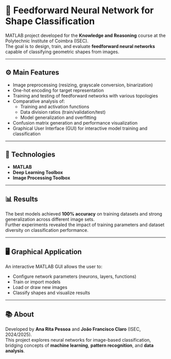 # 🧠 **Feedforward Neural Network for Shape Classification**

MATLAB project developed for the **Knowledge and Reasoning** course at the Polytechnic Institute of Coimbra (ISEC).  
The goal is to design, train, and evaluate **feedforward neural networks** capable of classifying geometric shapes from images.

---

## ⚙️ **Main Features**

- Image preprocessing (resizing, grayscale conversion, binarization)  
- One-hot encoding for target representation  
- Training and testing of feedforward networks with various topologies  
- Comparative analysis of:
  - Training and activation functions  
  - Data division ratios (train/validation/test)  
  - Model generalization and overfitting  
- Confusion matrix generation and performance visualization  
- Graphical User Interface (GUI) for interactive model training and classification  

---

## 🧩 **Technologies**

- **MATLAB**  
- **Deep Learning Toolbox**  
- **Image Processing Toolbox**

---

## 📊 **Results**

The best models achieved **100% accuracy** on training datasets and strong generalization across different image sets.  
Further experiments revealed the impact of training parameters and dataset diversity on classification performance.

---

## 🖥️ **Graphical Application**

An interactive MATLAB GUI allows the user to:
- Configure network parameters (neurons, layers, functions)
- Train or import models
- Load or draw new images
- Classify shapes and visualize results

---

## 📚 **About**

Developed by **Ana Rita Pessoa** and **João Francisco Claro** (ISEC, 2024/2025).  
This project explores neural networks for image-based classification, bridging concepts of **machine learning**, **pattern recognition**, and **data analysis**.

